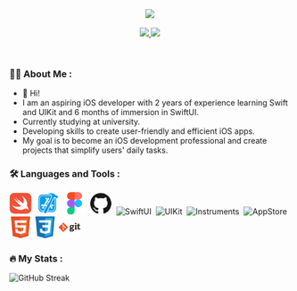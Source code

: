 <div id="header" align="center">
  <img src="https://avatars.dzeninfra.ru/get-zen_doc/271828/pub_65be5b65df804947fb82c2c8_65be5b842a1efd4450794ac7/scale_1200" height="200" " /> 
</div>

 <p align='center'>
    </a>
    <a href="https://t.me/Oldbobb1">
        <img src="https://img.shields.io/badge/Telegram-2CA5E0?style=for-the-badge&logo=telegram&logoColor=white"/>
       <a href="mailto:therromanov@gmail.com">
      <img src="https://img.shields.io/badge/Gmail-D14836?style=for-the-badge&logo=gmail&logoColor=white"/>
    </a>
     <p align='center'>
   <img src="https://komarev.com/ghpvc/?username=Oldbobb1&style=flat-square&color=blue" alt=""/>
       </a>

### 🧑‍💻 About Me :
- 👋 Hi!
- I am an aspiring iOS developer with 2 years of experience learning Swift and UIKit and 6 months of immersion in SwiftUI.
- Currently studying at university. 
- Developing skills to create user-friendly and efficient iOS apps.
- My goal is to become an iOS development professional and create projects that simplify users' daily tasks.

### :hammer_and_wrench: Languages and Tools :
<div>
  <img src="https://github.com/devicons/devicon/blob/master/icons/swift/swift-plain.svg" title="Swift" alt="Swift" width="40" height="40"/>&nbsp;
  <img src="https://github.com/devicons/devicon/blob/master/icons/xcode/xcode-plain.svg" title="Xcode"
    alt="Swift" width="40" height="40"/>&nbsp;
<img src="https://github.com/devicons/devicon/blob/master/icons/figma/figma-original.svg"  title="Figma"
    alt="Figma" width="40" height="40"/>&nbsp;
<img src="https://github.com/devicons/devicon/blob/master/icons/github/github-original.svg" title="GitHub" alt="GitHub" width="40" height="40"/>&nbsp;
  <img src="https://img.icons8.com/?size=100&id=3cCrxzZF7LfB&format=png&color=000000" title="SwiftUI"
  alt="SwiftUI" width="40" height="40"/>&nbsp;
  <img src="https://img.icons8.com/?size=100&id=wvf2supDXcj7&format=png&color=000000" title="UIKit"
  alt="UIKit" width="40" height="40"/>&nbsp;
  <img src="https://img.icons8.com/?size=100&id=82702&format=png&color=000000" title="Instruments"
  alt="Instruments" width="40" height="40"/>&nbsp;
  <img src="https://img.icons8.com/?size=100&id=22978&format=png&color=000000" title="AppStore"
  alt="AppStore" width="40" height="40"/>&nbsp;
  <img src="https://github.com/devicons/devicon/blob/master/icons/html5/html5-original.svg" title="HTML5" alt="HTML" width="40" height="40"/>
  <img src="https://github.com/devicons/devicon/blob/master/icons/css3/css3-original.svg" title="CSS3" alt="CSS" width="40" height="40"/>
  <img src="https://github.com/devicons/devicon/blob/master/icons/git/git-original-wordmark.svg" title="Git" **alt="Git" width="40" height="40"/>
</div>

### :fire: My Stats :
![GitHub Streak](https://github-readme-streak-stats.herokuapp.com/?user=Oldbobb1)

  </p>

<!---
Oldbobb1/Oldbobb1 is a ✨ special ✨ repository because its `README.md` (this file) appears on your GitHub profile.
You can click the Preview link to take a look at your changes.
--->
